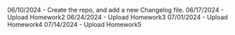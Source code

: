 06/10/2024 - Create the repo, and add a new Changelog file.
06/17/2024 - Upload Homework2
06/24/2024 - Upload Homework3
07/01/2024 - Upload Homework4
07/14/2024 - Upload Homework5

